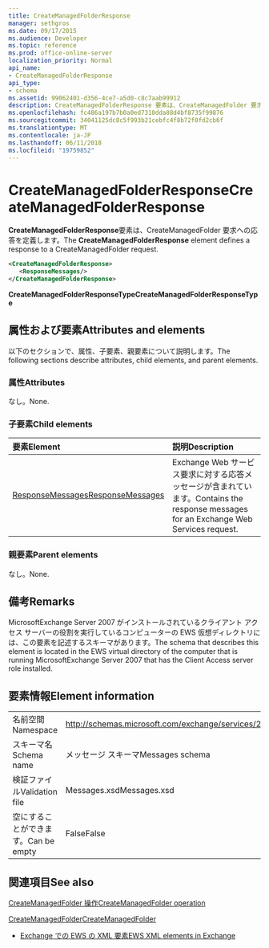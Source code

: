 ```yaml
---
title: CreateManagedFolderResponse
manager: sethgros
ms.date: 09/17/2015
ms.audience: Developer
ms.topic: reference
ms.prod: office-online-server
localization_priority: Normal
api_name:
- CreateManagedFolderResponse
api_type:
- schema
ms.assetid: 99062401-d356-4ce7-a5d0-c8c7aab99912
description: CreateManagedFolderResponse 要素は、CreateManagedFolder 要求への応答を定義します。
ms.openlocfilehash: fc486a197b7b0a0ed7310dda88d4bf8735f99876
ms.sourcegitcommit: 34041125dc8c5f993b21cebfc4f8b72f0fd2cb6f
ms.translationtype: MT
ms.contentlocale: ja-JP
ms.lasthandoff: 06/11/2018
ms.locfileid: "19759852"
---
```

# <a name="createmanagedfolderresponse"></a><span data-ttu-id="ecc7f-103">CreateManagedFolderResponse</span><span class="sxs-lookup"><span data-stu-id="ecc7f-103">CreateManagedFolderResponse</span></span>

<span data-ttu-id="ecc7f-104">**CreateManagedFolderResponse**要素は、CreateManagedFolder 要求への応答を定義します。</span><span class="sxs-lookup"><span data-stu-id="ecc7f-104">The **CreateManagedFolderResponse** element defines a response to a CreateManagedFolder request.</span></span> 
  
```xml
<CreateManagedFolderResponse>
   <ResponseMessages/>
</CreateManagedFolderResponse>
```

 <span data-ttu-id="ecc7f-105">**CreateManagedFolderResponseType**</span><span class="sxs-lookup"><span data-stu-id="ecc7f-105">**CreateManagedFolderResponseType**</span></span>
## <a name="attributes-and-elements"></a><span data-ttu-id="ecc7f-106">属性および要素</span><span class="sxs-lookup"><span data-stu-id="ecc7f-106">Attributes and elements</span></span>

<span data-ttu-id="ecc7f-107">以下のセクションで、属性、子要素、親要素について説明します。</span><span class="sxs-lookup"><span data-stu-id="ecc7f-107">The following sections describe attributes, child elements, and parent elements.</span></span>
  
### <a name="attributes"></a><span data-ttu-id="ecc7f-108">属性</span><span class="sxs-lookup"><span data-stu-id="ecc7f-108">Attributes</span></span>

<span data-ttu-id="ecc7f-109">なし。</span><span class="sxs-lookup"><span data-stu-id="ecc7f-109">None.</span></span>
  
### <a name="child-elements"></a><span data-ttu-id="ecc7f-110">子要素</span><span class="sxs-lookup"><span data-stu-id="ecc7f-110">Child elements</span></span>

|<span data-ttu-id="ecc7f-111">**要素**</span><span class="sxs-lookup"><span data-stu-id="ecc7f-111">**Element**</span></span>|<span data-ttu-id="ecc7f-112">**説明**</span><span class="sxs-lookup"><span data-stu-id="ecc7f-112">**Description**</span></span>|
|:-----|:-----|
|[<span data-ttu-id="ecc7f-113">ResponseMessages</span><span class="sxs-lookup"><span data-stu-id="ecc7f-113">ResponseMessages</span></span>](responsemessages.md) <br/> |<span data-ttu-id="ecc7f-114">Exchange Web サービス要求に対する応答メッセージが含まれています。</span><span class="sxs-lookup"><span data-stu-id="ecc7f-114">Contains the response messages for an Exchange Web Services request.</span></span>  <br/> |
   
### <a name="parent-elements"></a><span data-ttu-id="ecc7f-115">親要素</span><span class="sxs-lookup"><span data-stu-id="ecc7f-115">Parent elements</span></span>

<span data-ttu-id="ecc7f-116">なし。</span><span class="sxs-lookup"><span data-stu-id="ecc7f-116">None.</span></span>
  
## <a name="remarks"></a><span data-ttu-id="ecc7f-117">備考</span><span class="sxs-lookup"><span data-stu-id="ecc7f-117">Remarks</span></span>

<span data-ttu-id="ecc7f-118">MicrosoftExchange Server 2007 がインストールされているクライアント アクセス サーバーの役割を実行しているコンピューターの EWS 仮想ディレクトリには、この要素を記述するスキーマがあります。</span><span class="sxs-lookup"><span data-stu-id="ecc7f-118">The schema that describes this element is located in the EWS virtual directory of the computer that is running MicrosoftExchange Server 2007 that has the Client Access server role installed.</span></span>
  
## <a name="element-information"></a><span data-ttu-id="ecc7f-119">要素情報</span><span class="sxs-lookup"><span data-stu-id="ecc7f-119">Element information</span></span>

|||
|:-----|:-----|
|<span data-ttu-id="ecc7f-120">名前空間</span><span class="sxs-lookup"><span data-stu-id="ecc7f-120">Namespace</span></span>  <br/> |http://schemas.microsoft.com/exchange/services/2006/messages  <br/> |
|<span data-ttu-id="ecc7f-121">スキーマ名</span><span class="sxs-lookup"><span data-stu-id="ecc7f-121">Schema name</span></span>  <br/> |<span data-ttu-id="ecc7f-122">メッセージ スキーマ</span><span class="sxs-lookup"><span data-stu-id="ecc7f-122">Messages schema</span></span>  <br/> |
|<span data-ttu-id="ecc7f-123">検証ファイル</span><span class="sxs-lookup"><span data-stu-id="ecc7f-123">Validation file</span></span>  <br/> |<span data-ttu-id="ecc7f-124">Messages.xsd</span><span class="sxs-lookup"><span data-stu-id="ecc7f-124">Messages.xsd</span></span>  <br/> |
|<span data-ttu-id="ecc7f-125">空にすることができます。</span><span class="sxs-lookup"><span data-stu-id="ecc7f-125">Can be empty</span></span>  <br/> |<span data-ttu-id="ecc7f-126">False</span><span class="sxs-lookup"><span data-stu-id="ecc7f-126">False</span></span>  <br/> |
   
## <a name="see-also"></a><span data-ttu-id="ecc7f-127">関連項目</span><span class="sxs-lookup"><span data-stu-id="ecc7f-127">See also</span></span>



[<span data-ttu-id="ecc7f-128">CreateManagedFolder 操作</span><span class="sxs-lookup"><span data-stu-id="ecc7f-128">CreateManagedFolder operation</span></span>](createmanagedfolder-operation.md)
  
[<span data-ttu-id="ecc7f-129">CreateManagedFolder</span><span class="sxs-lookup"><span data-stu-id="ecc7f-129">CreateManagedFolder</span></span>](createmanagedfolder.md)


- [<span data-ttu-id="ecc7f-130">Exchange での EWS の XML 要素</span><span class="sxs-lookup"><span data-stu-id="ecc7f-130">EWS XML elements in Exchange</span></span>](ews-xml-elements-in-exchange.md)

